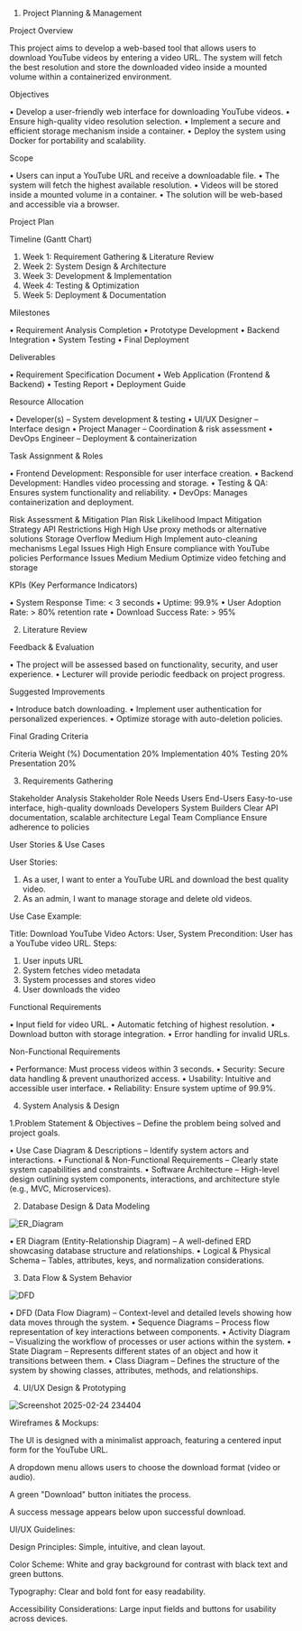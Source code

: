 1. Project Planning & Management

Project Overview

This project aims to develop a web-based tool that allows users to download YouTube videos by entering a video URL. The system will fetch the best resolution and store the downloaded video inside a mounted volume within a containerized environment.

Objectives

•	Develop a user-friendly web interface for downloading YouTube videos.
•	Ensure high-quality video resolution selection.
•	Implement a secure and efficient storage mechanism inside a container.
•	Deploy the system using Docker for portability and scalability.

Scope

•	Users can input a YouTube URL and receive a downloadable file.
•	The system will fetch the highest available resolution.
•	Videos will be stored inside a mounted volume in a container.
•	The solution will be web-based and accessible via a browser.

Project Plan

Timeline (Gantt Chart)

1.	Week 1: Requirement Gathering & Literature Review
2.	Week 2: System Design & Architecture
3.	Week 3: Development & Implementation
4.	Week 4: Testing & Optimization
5.	Week 5: Deployment & Documentation

Milestones

•	Requirement Analysis Completion
•	Prototype Development
•	Backend Integration
•	System Testing
•	Final Deployment

Deliverables

•	Requirement Specification Document
•	Web Application (Frontend & Backend)
•	Testing Report
•	Deployment Guide

Resource Allocation

•	Developer(s) – System development & testing
•	UI/UX Designer – Interface design
•	Project Manager – Coordination & risk assessment
•	DevOps Engineer – Deployment & containerization

Task Assignment & Roles

•	Frontend Development: Responsible for user interface creation.
•	Backend Development: Handles video processing and storage.
•	Testing & QA: Ensures system functionality and reliability.
•	DevOps: Manages containerization and deployment.

Risk Assessment & Mitigation Plan
Risk	Likelihood	Impact	Mitigation Strategy
API Restrictions	High	High	Use proxy methods or alternative solutions
Storage Overflow	Medium	High	Implement auto-cleaning mechanisms
Legal Issues	High	High	Ensure compliance with YouTube policies
Performance Issues	Medium	Medium	Optimize video fetching and storage

KPIs (Key Performance Indicators)

•	System Response Time: < 3 seconds
•	Uptime: 99.9%
•	User Adoption Rate: > 80% retention rate
•	Download Success Rate: > 95%


2. Literature Review

Feedback & Evaluation

•	The project will be assessed based on functionality, security, and user experience.
•	Lecturer will provide periodic feedback on project progress.

Suggested Improvements

•	Introduce batch downloading.
•	Implement user authentication for personalized experiences.
•	Optimize storage with auto-deletion policies.

Final Grading Criteria

Criteria	Weight (%)
Documentation	20%
Implementation	40%
Testing	20%
Presentation	20%

3. Requirements Gathering

Stakeholder Analysis
Stakeholder	Role	Needs
Users	End-Users	Easy-to-use interface, high-quality downloads
Developers	System Builders	Clear API documentation, scalable architecture
Legal Team	Compliance	Ensure adherence to policies

User Stories & Use Cases

User Stories:

1.	As a user, I want to enter a YouTube URL and download the best quality video.
2.	As an admin, I want to manage storage and delete old videos.

Use Case Example:

Title: Download YouTube Video Actors: User, System Precondition: User has a YouTube video URL. Steps:

1.	User inputs URL
2.	System fetches video metadata
3.	System processes and stores video
4.	User downloads the video

Functional Requirements

•	Input field for video URL.
•	Automatic fetching of highest resolution.
•	Download button with storage integration.
•	Error handling for invalid URLs.

Non-Functional Requirements

•	Performance: Must process videos within 3 seconds.
•	Security: Secure data handling & prevent unauthorized access.
•	Usability: Intuitive and accessible user interface.
•	Reliability: Ensure system uptime of 99.9%.


4. System Analysis & Design 

1.Problem Statement & Objectives – Define the problem being solved and project 
goals.

• Use Case Diagram & Descriptions – Identify system actors and interactions.
• Functional & Non-Functional Requirements – Clearly state system capabilities 
and constraints.
• Software Architecture – High-level design outlining system components, 
interactions, and architecture style (e.g., MVC, Microservices).

2. Database Design & Data Modeling

![ER_Diagram](https://github.com/user-attachments/assets/de7907d3-4c1e-4f08-9cdb-33a45b7969bd)




• ER Diagram (Entity-Relationship Diagram) – A well-defined ERD showcasing 
database structure and relationships.
• Logical & Physical Schema – Tables, attributes, keys, and normalization 
considerations.






3. Data Flow & System Behavior

![DFD](https://github.com/user-attachments/assets/e6879344-6636-4ddc-9fcd-ce19b1e3d413)


 
• DFD (Data Flow Diagram) – Context-level and detailed levels showing how 
data moves through the system.
• Sequence Diagrams – Process flow representation of key interactions between 
components.
• Activity Diagram – Visualizing the workflow of processes or user actions within 
the system.
• State Diagram – Represents different states of an object and how it transitions 
between them.
• Class Diagram – Defines the structure of the system by showing classes, 
attributes, methods, and relationships.








4. UI/UX Design & Prototyping


![Screenshot 2025-02-24 234404](https://github.com/user-attachments/assets/3e6f0f10-6633-4189-b86c-6c06541392bf)



Wireframes & Mockups:

The UI is designed with a minimalist approach, featuring a centered input form for the YouTube URL.

A dropdown menu allows users to choose the download format (video or audio).

A green "Download" button initiates the process.

A success message appears below upon successful download.

UI/UX Guidelines:

Design Principles: Simple, intuitive, and clean layout.

Color Scheme: White and gray background for contrast with black text and green buttons.

Typography: Clear and bold font for easy readability.

Accessibility Considerations: Large input fields and buttons for usability across devices.



